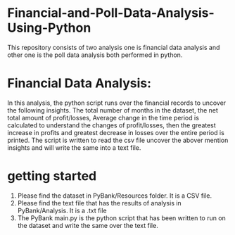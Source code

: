 # Financial-and-Poll-Data-Analysis-Using-Python

This repository consists of two analysis one is financial data analysis and other one is the poll data analysis both performed in python.

# Financial Data Analysis:

In this analysis, the python script runs over the financial records to uncover the following insights. The total number of months in the dataset, the net total amount of profit/losses, Average change in the time period is calculated to understand the changes of profit/losses, then the greatest increase in profits and greatest decrease in losses over the entire period is printed. The script is written to read the csv file uncover the abover mention insights and will write the same into a text file.

# getting started

1. Please find the dataset in PyBank/Resources folder. It is a CSV file.
2. Please find the text file that has the results of analysis in PyBank/Analysis. It is a .txt file
3. The PyBank main.py is the python script that has been written to run on the dataset and write the same over the text file.
